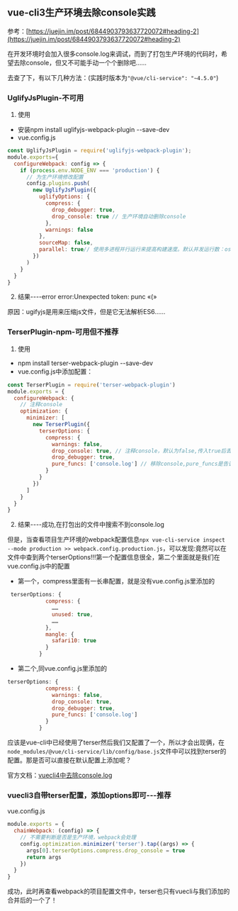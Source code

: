 ## vue-cli3生产环境去除console实践

参考：[https://juejin.im/post/6844903793637720072#heading-2](https://juejin.im/post/6844903793637720072#heading-2)

在开发环境时会加入很多console.log来调试，而到了打包生产环境的代码时，希望去除console，但又不可能手动一个个删除吧……

去查了下，有以下几种方法：(实践时版本为```"@vue/cli-service": "~4.5.0"```)

### UglifyJsPlugin-不可用
1. 使用
- 安装npm install uglifyjs-webpack-plugin --save-dev
- vue.config.js
```js
const UglifyJsPlugin = require('uglifyjs-webpack-plugin');
module.exports={
  configureWebpack: config => {
    if (process.env.NODE_ENV === 'production') {
      // 为生产环境修改配置
      config.plugins.push(
        new UglifyJsPlugin({
          uglifyOptions: {
            compress: {
              drop_debugger: true,
              drop_console: true // 生产环境自动删除console
            },
            warnings: false
          },
          sourceMap: false,
          parallel: true// 使用多进程并行运行来提高构建速度。默认并发运行数：os.cpus().length - 1。
        })
      )
    }
  }
}
```
2. 结果----error
error:Unexpected token: punc «(»

原因：ugifyjs是用来压缩js文件，但是它无法解析ES6……

### TerserPlugin-npm-可用但不推荐
1. 使用
- npm install terser-webpack-plugin --save-dev
- vue.config.js中添加配置：
```js
const TerserPlugin = require('terser-webpack-plugin')
module.exports = {
  configureWebpack: {
    // 注释console
    optimization: {
      minimizer: [
        new TerserPlugin({
          terserOptions: {
            compress: {
              warnings: false,
              drop_console: true, // 注释console，默认为false,传入true后丢弃对console.的调用，则打包文件中也不会出现console
              drop_debugger: true,
              pure_funcs: ['console.log'] // 移除console,pure_funcs是告诉webpack这些函数是没有副作用的，可以移除。对于console.log来说，与drop_console的效果一样，二选一即可
            }
          }
        })
      ]
    }
  }
}
```
2. 结果----成功,在打包出的文件中搜索不到console.log

但是，当查看项目生产环境的webpack配置信息```npx vue-cli-service inspect --mode production >> webpack.config.production.js```，可以发现:竟然可以在文件中查到两个terserOptions!!!第一个配置信息很全，第二个里面就是我们在vue.config.js中的配置

- 第一个，compress里面有一长串配置，就是没有vue.config.js里添加的
```js
 terserOptions: {
            compress: {
              ……
              unused: true,
              ……
            },
            mangle: {
              safari10: true
            }
          }
```

- 第二个,同vue.config.js里添加的
```js
terserOptions: {
            compress: {
              warnings: false,
              drop_console: true,
              drop_debugger: true,
              pure_funcs: ['console.log'] 
            }
          }
```

应该是vue-cli中已经使用了terser然后我们又配置了一个，所以才会出现俩，在`node_modules/@vue/cli-service/lib/config/base.js`文件中可以找到terser的配置。那是否可以直接在默认配置上添加呢？

官方文档：[vuecli4中去除console.log](https://cli.vuejs.org/migrating-from-v3/)

### vuecli3自带terser配置，添加options即可---推荐
vue.config.js
```js
module.exports = {
  chainWebpack: (config) => {
    // 不需要判断是否是生产环境，webpack会处理
    config.optimization.minimizer('terser').tap((args) => {
      args[0].terserOptions.compress.drop_console = true
      return args
    })
  }
}
```
成功，此时再查看webpack的项目配置文件中，terser也只有vuecli与我们添加的合并后的一个了！

